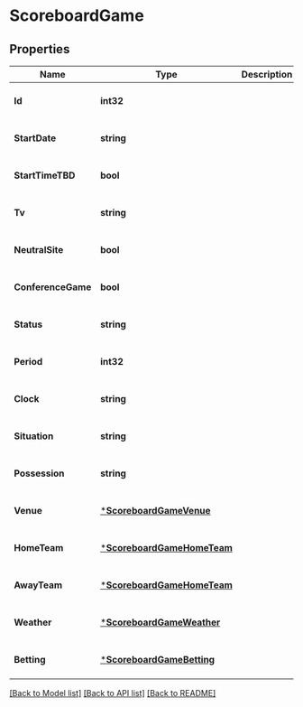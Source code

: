# ScoreboardGame

## Properties
Name | Type | Description | Notes
------------ | ------------- | ------------- | -------------
**Id** | **int32** |  | [optional] [default to null]
**StartDate** | **string** |  | [optional] [default to null]
**StartTimeTBD** | **bool** |  | [optional] [default to null]
**Tv** | **string** |  | [optional] [default to null]
**NeutralSite** | **bool** |  | [optional] [default to null]
**ConferenceGame** | **bool** |  | [optional] [default to null]
**Status** | **string** |  | [optional] [default to null]
**Period** | **int32** |  | [optional] [default to null]
**Clock** | **string** |  | [optional] [default to null]
**Situation** | **string** |  | [optional] [default to null]
**Possession** | **string** |  | [optional] [default to null]
**Venue** | [***ScoreboardGameVenue**](ScoreboardGame_venue.md) |  | [optional] [default to null]
**HomeTeam** | [***ScoreboardGameHomeTeam**](ScoreboardGame_homeTeam.md) |  | [optional] [default to null]
**AwayTeam** | [***ScoreboardGameHomeTeam**](ScoreboardGame_homeTeam.md) |  | [optional] [default to null]
**Weather** | [***ScoreboardGameWeather**](ScoreboardGame_weather.md) |  | [optional] [default to null]
**Betting** | [***ScoreboardGameBetting**](ScoreboardGame_betting.md) |  | [optional] [default to null]

[[Back to Model list]](../README.md#documentation-for-models) [[Back to API list]](../README.md#documentation-for-api-endpoints) [[Back to README]](../README.md)

